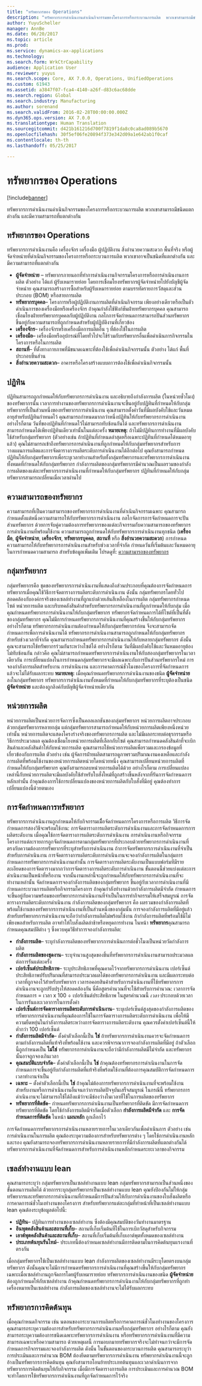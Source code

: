 ```yaml
---
title: "ทรัพยากรของ Operations"
description: "ทรัพยากรการดำเนินงานดำเนินกิจกรรมของโครงการหรือกระบวนการผลิต  พวกเขาสามารถมีชนิดแตกต่างกัน และมีความสามารถที่แตกต่างกัน"
author: YuyuScheller
manager: AnnBe
ms.date: 06/20/2017
ms.topic: article
ms.prod: 
ms.service: dynamics-ax-applications
ms.technology: 
ms.search.form: WrkCtrCapability
audience: Application User
ms.reviewer: yuyus
ms.search.scope: Core, AX 7.0.0, Operations, UnifiedOperations
ms.custom: 61943
ms.assetid: a3847f07-fca4-4140-a26f-d83c6ac68dde
ms.search.region: Global
ms.search.industry: Manufacturing
ms.author: sorenand
ms.search.validFrom: 2016-02-28T00:00:00.000Z
ms.dyn365.ops.version: AX 7.0.0
ms.translationtype: Human Translation
ms.sourcegitcommit: d421b161216d700f7819f1da8c0ca8ad089b5670
ms.openlocfilehash: 30f5ef06fe20894f373e342d09a1e642ab1f0caf
ms.contentlocale: th-th
ms.lasthandoff: 05/25/2017

---
```


# <a name="operations-resources"></a>ทรัพยากรของ Operations

[!include[banner](../includes/banner.md)]


ทรัพยากรการดำเนินงานดำเนินกิจกรรมของโครงการหรือกระบวนการผลิต  พวกเขาสามารถมีชนิดแตกต่างกัน และมีความสามารถที่แตกต่างกัน 

<a name="operations-resources"></a>ทรัพยากรของ Operations
--------------------

ทรัพยากรการดำเนินงานคือ เครื่องจักร เครื่องมือ ผู้ปฏิบัติงาน สิ่งอำนวยความสะดวก พื้นที่จริง หรือผู้จัดจำหน่ายที่ดำเนินกิจกรรมของโครงการหรือกระบวนการผลิต  พวกเขาอาจเป็นชนิดที่แตกต่างกัน และมีความสามารถที่แตกต่างกัน

-   **ผู้จัดจำหน่าย** – ทรัพยากรภายนอกที่ทำการดำเนินงานกิจกรรมโครงการหรือการดำเนินงานการผลิต ตัวอย่าง ได้แก่ ผู้รับเหมารายย่อย โดยการเชื่อมโยงทรัพยากรผู้จัดจำหน่ายไปยังบัญชีผู้จัดจำหน่าย คุณสามารถสร้างการซื้อสำหรับผู้รับเหมารายย่อย ตามบรรทัดรายการวัสดุและส่วนประกอบ (BOM) หรือสายการผลิต
-   **ทรัพยากรบุคคล**– โครงการหรือผู้ปฏิบัติงานการผลิตที่ดำเนินกิจกรรม เพียงอย่างเดียวหรือเป็นตัวดำเนินการของเครื่องมือหรือเครื่องจักร ถ้าคุณกำลังใช้ฟังก์ชันฝ่ายทรัพยากรบุคคล คุณสามารถเชื่อมโยงฝ่ายทรัพยากรบุคคลกับผู้ปฏิบัติงาน กลไกการจัดกำหนดการสามารถปันส่วนทรัพยากร ขึ้นอยู่กับความสามารถที่ถูกกำหนดสำหรับผู้ปฏิบัติงานที่เกี่ยวข้อง
-   **เครื่องจักร**– เครื่องจักรหรือเครื่องมือการผลิตอื่น ๆ ที่ต้องใช้ในการผลิต
-   **เครื่องมือ**– เครื่องมือหรืออุปกรณ์ที่โดยทั่วไปจะใช้ร่วมกับทรัพยากรอื่นเพื่อดำเนินการกิจกรรมในโครงการหรือในการผลิต
-   **สถานที่**– ที่ตั้งทางกายภาพที่มีขนาดเฉพาะที่ต้องใช้เพื่อดำเนินกิจกรรมนั้น ตัวอย่าง ได้แก่ พื้นที่ประกอบชิ้นส่วน
-   **สิ่งอำนวยความสะดวก**– อาคารหรือโครงสร้างแบบถาวรต้องใช้เพื่อดำเนินกิจกรรมนั้น

## <a name="calendars"></a>ปฏิทิน
ปฏิทินสามารถถูกกำหนดให้กับทรัพยากรการดำเนินงาน และอธิบายถึงกำลังการผลิต (ในหน่วยชั่วโมง) ของทรัพยากรนั้น เวลาการทำงานของทรัพยากรการดำเนินงานจะขึ้นอยู่กับปฏิทินที่กำหนดให้กับกลุ่มทรัพยากรที่เป็นส่วนหนึ่งของทรัพยากรการดำเนินงาน คุณสามารถตั้งค่าวันที่มีผลบังคับใช้และวันหมดอายุสำหรับปฏิทินกำหนดไว้ คุณสามารถกำหนดมากกว่าหนึ่งปฏิทินให้กับทรัพยากรการดำเนินงาน อย่างไรก็ตาม วันที่ของปฏิทินที่กำหนดไว้ไม่สามารถทับซ้อนกันได้ และทรัพยากรการดำเนินงานสามารถกำหนดได้เพียงปฏิทินเดียวเท่านั้นในแต่ละครั้ง **หมายเหตุ:** ถ้าไม่มีปฏิทินการทำงานที่มีผลบังคับใช้สำหรับกลุ่มทรัพยากร (ตัวอย่างเช่น ถ้าปฏิทินที่กำหนดล่าสุดหรือเฉพาะปฏิทินที่กำหนดได้หมดอายุแล้ว) คุณไม่สามารถเข้าถึงทรัพยากรการดำเนินงานที่ถูกกำหนดให้กับกลุ่มทรัพยากรสำหรับการวางแผนการผลิตและการจัดตารางการผลิตระดับการดำเนินงานได้อีกต่อไป คุณยังสามารถกำหนดปฏิทินให้กับกลุ่มทรัพยากรเพื่อระบุเวลาทำงานสำหรับทั้งกลุ่มทรัพยากรและทรัพยากรการดำเนินงานทั้งหมดที่กำหนดให้กับกลุ่มทรัพยากร กำลังการผลิตของกลุ่มทรัพยากรมีคำนวณเป็นผลรวมของกำลังการผลิตของแต่ละทรัพยากรการดำเนินงานที่กำหนดให้กับกลุ่มทรัพยากร ปฏิทินที่กำหนดให้กับกลุ่มทรัพยากรสามารถเปลี่ยนเมื่อเวลาผ่านไป

## <a name="resource-capabilities"></a>ความสามารถของทรัพยากร
ความสามารถที่เป็นความสามารถของทรัพยากรการดำเนินงานที่ดำเนินกิจกรรมเฉพาะ คุณสามารถกำหนดตั้งแต่หนึ่งความสามารถให้กับทรัพยากรการดำเนินงาน กลไกจัดการการจัดกำหนดการจะปันส่วนทรัพยากร ด้วยการจับคู่ความต้องการทรัพยากรของแต่ละกิจกรรมกับความสามารถของทรัพยากรการดำเนินงานที่พร้อมใช้งาน ความสามารถถูกกำหนดให้กับทรัพยากรการดำเนินงานทุกชนิด (**เครื่องมือ**, **ผู้จัดจำหน่าย**, **เครื่องจักร**, **ทรัพยากรบุคคล**, **สถานที่** หรือ **สิ่งอำนวยความสะดวก**) การกำหนดความสามารถให้กับทรัพยากรการดำเนินงานสำหรับช่วงเวลาที่จำกัด กำหนดวันที่เริ่มต้นและวันหมดอายุในการกำหนดความสามารถ สำหรับข้อมูลเพิ่มเติม โปรดดูที่: [ความสามารถของทรัพยากร](resource-capabilities.md)

## <a name="resource-groups"></a>กลุ่มทรัพยากร
กลุ่มทรัพยากรคือ ชุดของทรัพยากรการดำเนินงานที่แสดงถึงส่วนประกอบที่คุณต้องการจัดกำหนดการทรัพยากรเมื่อคุณใช้วิธีการจัดตารางการผลิตระดับการดำเนินงาน ดังนั้น กลุ่มทรัพยากรโดยทั่วไปสอดคล้องกับองค์กรจริงของเซลล์ทำงานที่ถูกแบ่งด้วยเส้นสีเหลืองในการผลิต กลุ่มทรัพยากรกำหนดไซต์ หน่วยการผลิต และบริบทคลังสินค้าสำหรับทรัพยากรการดำเนินงานที่ถูกกำหนดให้กับกลุ่ม เมื่อคุณกำหนดทรัพยากรการดำเนินงานให้กับกลุ่มทรัพยากร ทรัพยากรจัดกำหนดการได้ที่ไซต์ที่เป็นที่ตั้งของกลุ่มทรัพยากร คุณไม่มีการกำหนดทรัพยากรการดำเนินงานที่คุณสร้างขึ้นให้กับกลุ่มทรัพยากร อย่างไรก็ตาม ทรัพยากรการดำเนินงานต้องกำหนดให้กับกลุ่มทรัพยากรก่อน จึงจะสามารถจัดกำหนดการเพื่อการดำเนินงานได้ ทรัพยากรการดำเนินงานสามารถถูกกำหนดให้กับกลุ่มทรัพยากรสำหรับช่วงเวลาที่จำกัด คุณสามารถกำหนดทรัพยากรการดำเนินงานให้กับหลายกลุ่มทรัพยากร ดังนั้นคุณจะสามารถใช้ทรัพยากรร่วมกันระหว่างไซต์ได้ อย่างไรก็ตาม วันที่มีผลบังคับใช้และวันหมดอายุต้องไม่ทับซ้อนกัน กล่าวคือ คุณไม่สามารถกำหนดทรัพยากรการดำเนินงานให้กับสองกลุ่มทรัพยากรในเวลาเดียวกัน การเปลี่ยนแปลงในการกำหนดกลุ่มทรัพยากรจะมีผลเฉพาะกับการปันส่วนทรัพยากรใหม่ การจองกำลังการผลิตสำหรับงาน การดำเนินงาน และการคาดการณ์ชั่วโมงของโครงการที่จัดกำหนดการแล้วจะไม่ได้รับผลกระทบ **หมายเหตุ:** เมื่อคุณกำหนดทรัพยากรการดำเนินงานของชนิด **ผู้จัดจำหน่าย** ลงในกลุ่มทรัพยากร ทรัพยากรการดำเนินงานทั้งหมดที่กำหนดให้กับกลุ่มทรัพยากรที่ระบุต้องเป็นชนิด **ผู้จัดจำหน่าย** และต้องถูกลิงค์กับบัญชีผู้จัดจำหน่ายเดียวกัน

## <a name="production-units"></a>หน่วยการผลิต
หน่วยการผลิตเป็นหน่วยการจัดการซึ่งเป็นคอลเลกชันของกลุ่มทรัพยากร หน่วยการผลิตอาจประกอบด้วยกลุ่มทรัพยากรหลายกลุ่ม แต่กลุ่มทรัพยากรสามารถกำหนดให้กับหน่วยการผลิตเพียงหนึ่งหน่วยเท่านั้น หน่วยการผลิตจะแสดงโครงร่างจริงของทรัพยากรการผลิต และไม่มีผลกระทบต่อธุรกรรมหรือวิธีการประมวลผล คุณต้องเชื่อมโยงหน่วยการผลิตที่เลือกกับไซต์ คุณสามารถกำหนดคลังสินค้าที่จะเบิกสินค้าและคลังสินค้าให้กับหน่วยการผลิต คุณสามารถใช้หน่วยการผลิตเพื่อรวมและกรองข้อมูลที่เกี่ยวข้องกับการผลิต ตัวอย่าง เช่น ผู้จัดการฝ่ายผลิตสามารถดูภาพรวมปริมาณงานคงเหลือและกำลังการผลิตที่พร้อมใช้งานของหน่วยการผลิตหน่วยใดหน่วยหนึ่ง คุณสามารถเปลี่ยนหน่วยการผลิตที่กำหนดให้กับกลุ่มทรัพยากร คุณยังสามารถลบหน่วยการผลิตได้ด้วย อย่างไรก็ตาม การเปลี่ยนแปลงเหล่านี้กับหน่วยการผลิตจะมีผลบังคับใช้สำหรับใบสั่งใหม่ที่ถูกสร้างขึ้นหลังจากที่รันการจัดกำหนดการหลักเท่านั้น ถ้าคุณต้องการใช้การเปลี่ยนแปลงของหน่วยการผลิตกับใบสั่งที่มีอยู่ คุณต้องทำการเปลี่ยนแปลงนี้ด้วยตนเอง

## <a name="resource-scheduling"></a>การจัดกำหนดการทรัพยากร
ทรัพยากรการดำเนินงานถูกกำหนดให้กับกิจกรรมเมืื่อจัดกำหนดการโครงการหรือการผลิต วิธีการจัดกำหนดการสองวิธีจะพร้อมใช้งาน: การจัดตารางการผลิตระดับการดำเนินงานและการจัดกำหนดการการผลิตระดับงาน เมื่อคุณใช้การจัดตารางการผลิตระดับการดำเนินงาน การดำเนินงานหรือกิจกรรมโครงการแต่ละรายการถูกจัดกำหนดการตามกลุ่มทรัพยากรที่ประกอบด้วยทรัพยากรการดำเนินงานที่ตรงกับความต้องการทรัพยากรที่ระบุสำหรับการดำเนินงาน ถ้าการจัดทรัพยากรการดำเนินงานที่จำเป็นสำหรับการดำเนินงาน การจัดตารางการผลิตระดับการดำเนินงานจะจองกำลังการผลิตในกลุ่มการกำหนดการทรัพยากรการดำเนินงานเท่านั้น การจัดตารางการผลิตระดับงานเป็นแบบฟอร์มทีมีรายละเอียดของการจัดตารางมากกว่าการจัดตารางการผลิตระดับการดำเนินงาน ขั้นตอนนี้ช่วยแบ่งแต่ละการดำเนินงานเป็นหน้าที่หรืองาน จากนั้นงานเหล่านี้จะถูกกำหนดให้กับทรัพยากรการดำเนินงานที่จะทำงานเหล่านั้น จัดกำหนดการจองกำลังการผลิตของกลุ่มทรัพยากร ขึ้นอยู่กับเวลาการดำเนินงานที่มีกำหนดกระบวนการผลิตหรือกิจกรรมโครงการ ถ้าคุณกำลังทำงานด้วยกำลังการผลิตมีจำกัด กำหนดการจะขึ้นอยู่กับความพร้อมของทรัพยากรการดำเนินงานที่จำเป็นในการทำกิจกรรมให้เสร็จสมบูรณ์ การจัดตารางการผลิตระดับการดำเนินงาน กำลังการผลิตของกลุ่มทรัพยากร คือ ผลรวมของกำลังการผลิตที่พร้อมใช้งานของทรัพยากรการดำเนินงานที่เป็นส่วนหนึ่งของกลุ่มนั้น การจองกำลังการผลิตที่มีอยู่แล้วสำหรับทรัพยากรการดำเนินงานจะถือว่ากำลังการผลิตไม่พร้อมใช้งาน ถ้ากำลังการผลิตที่พร้อมใช้มีไม่เพียงพอสำหรับการผลิต อาจทำให้ใบสั่งผลิตล่าช้าหรือหยุดการทำงาน ในหน้า **ทรัพยากร**คุณสามารถกำหนดคุณสมบัติต่าง ๆ ซึ่งควบคุมวิธีทำการจองกำลังการผลิต:

-   **กำลังการผลิต**– ระบุกำลังการผลิตของทรัพยากรการดำเนินการต่อชั่วโมงเป็นหน่วยวัดกำลังการผลิต
-   **กำลังการผลิตของชุดงาน**– ระบุจำนวนสูงสุดของชิ้นที่ทรัพยากรการดำเนินงานสามารถประมวลผลต่อการรันแต่ละครั้ง
-   **เปอร์เซ็นต์ประสิทธิภาพ**– ระบุประสิทธิภาพที่คุณคาดไว้จากทรัพยากรการดำเนินงาน เปอร์เซ็นต์ประสิทธิภาพปรับปริมาณที่สามารถประมวลผลได้ของทรัพยากรการดำเนินงาน และมีผลกระทบต่อเวลาที่ถูกจองไว้สำหรับทรัพยากร เวลารอคอยสินค้าสำหรับการดำเนินงานที่ใช้ทรัพยากรการดำเนินงานจะถูกปรับปรุงให้สอดคล้องกัน นี่คือสูตรคำนวณที่จะใช้สำหรับการคำนวณ: เวลาการจัดกำหนดการ = เวลา x 100 ÷ เปอร์เซ็นต์ประสิทธิภาพ ในสูตรคำนวณนี้ *เวลา* ประกอบด้วยเวลาในการรันและเวลาการในการตั้งค่า
-   **เปอร์เซ็นต์การจัดตารางการผลิตระดับการดำเนินงาน**– ระบุเปอร์เซ็นต์สูงสุดของกำลังการผลิตของทรัพยากรการดำเนินงานที่คุณต้องการใช้ในการจัดตารางการผลิตระดับการดำเนินงาน เพื่อให้มีความยืดหยุ่นในกำลังการผลิตระหว่างการจัดตารางการผลิตระดับงาน คุณควรตั้งค่าเปอร์เซ็นต์นี้ให้ต่ำกว่า 100 เปอร์เซ็นต์
-   **กำลังการผลิตมีจำกัด**– ตั้งค่าตัวเลือกนี้เป็น **ใช่** ถ้าทรัพยากรการดำเนินงานควรจะจัดกำหนดการตามกำลังการผลิตที่แท้จริงที่พร้อมใช้งาน และควรพิจารณาการจองกำลังการผลิตที่มีอยู่ ถ้าตัวเลือกนี้ถูกกำหนดเป็น **ไม่ใช่** ทรัพยากรการดำเนินงานจะถือว่ามีกำลังการผลิตมีไม่จำกัด และทรัพยากรนั้นอาจถูกจองเกินเวลา
-   **คุณสมบัติแบบจำกัด**– ตั้งค่าตัวเลือกนี้เป็น **ใช่** ถ้าคุณต้องทรัพยากรการดำเนินงานในการจัดกำหนดการจะขึ้นอยู่กับกำลังการผลิตที่แท้จริงที่พร้อมใช้งานที่ต้องการคุณสมบัติการจัดกำหนดการเวลาทำงานจำเป็น
-   **เฉพาะ** – ตั้งค่าตัวเลือกนี้เป็น **ใช่** ถ้าคุณไม่ต้องการทรัพยากรการดำเนินงานที่จะพร้อมใช้งานสำหรับงานหรือการดำเนินงานอื่นจนกว่าการผลิตปัจจุบันเสร็จสมบูรณ์ ในกรณีนี้ ทรัพยากรการดำเนินงานจะไม่สามารถใช้ได้ถึงแม้ว่าจะมีช่องว่างในเวลาที่ใช้ในการผลิตของทรัพยากร
-   **ทรัพยากรที่ติดขัด**– กำหนดทรัพยากรการดำเนินงานเป็นทรัพยากรที่ติดขัด มีการจัดกำหนดการทรัพยากรที่ติดขัด โดยใช้กำลังการผลิตมีจำกัดเมื่อตัวเลือก **กำลังการผลิตมีจำกัด** และ **การจัดกำหนดการที่ติดขัด** ในหน้า **แผนหลัก** ถูกเลือกไว้

การจัดกำหนดการทรัพยากรการดำเนินงานหลายรายการในเวลาเดียวกันเพื่อดำเนินการ ตัวอย่าง เช่น การดำเนินงานในการผลิต คุณต้องระบุความต้องการสำหรับทรัพยากรต่าง ๆ โดยใช้การดำเนินงานหลักและรอง คุณยังสามารถจองทรัพยากรการดำเนินงานหลายรายการที่มีกำลังการผลิตที่แตกต่างกันได้ ทรัพยากรการดำเนินงานที่จัดกำหนดการสำหรับการดำเนินงานหลักกำหนดระยะเวลาของกิจกรรม

## <a name="lean-work-cells"></a>เซลล์ทำงานแบบ lean
คุณสามารถระบุว่า กลุ่มทรัพยากรเป็นเซลล์ทำงานแบบ lean กลุ่มทรัพยากรสามารถเป็นส่วนหนึ่งของขั้นตอนการผลิตได้ ด้วยการระบุกลุ่มทรัพยากรเป็นเซลล์ทำงานแบบ lean คุณยังป้องกันไม่ให้กลุ่มทรัพยากรและทรัพยากรการดำเนินงานที่กำหนดมีการปันส่วนให้กับการดำเนินงานของใบสั่งผลิตหรือการคาดการณ์ชั่วโมงทำงานของโครงการ สำหรับทรัพยากรแต่ละกลุ่มที่ทำหน้าที่เป็นเซลล์ทำงานแบบ lean คุณต้องระบุข้อมูลต่อไปนี้:

-   **ปฏิทิน**– ปฏิทินการทำงานของเซลล์ทำงาน ซึ่งต้องมีคุณสมบัติของวันทำงานมาตรฐาน
-   **อินพุตคลังสินค้าและสถานที่เก็บ**– สถานที่เก็บเริ่มต้นที่ใช้ในการเบิกวัสดุสำหรับกิจกรรม
-   **เอาต์พุตคลังสินค้าและสถานที่เก็บ**– สถานที่เก็บเริ่มต้นที่เก็บเอาต์พุตทั้งหมดของเซลล์ทำงาน
-   **ประเภทต้นทุนรันไทม์**– ประเภทนี้ต้องกำหนดเซลล์ทำงานมีการติดตามในการคิดต้นทุนแรงงานที่ตรงกัน

เมื่อกลุ่มทรัพยากรใช้เป็นเซลล์ทำงานแบบ lean กำลังการผลิตของเซลล์ทำงานมีระบุโดยตรงบนกลุ่มทรัพยากร ดังนั้นคุณจะไม่มีการกำหนดทรัพยากรการดำเนินงานที่คุณสร้างขึ้นให้กับกลุ่มทรัพยากร เฉพาะเมื่อเซลล์ทำงานถูกจัดการโดยผู้รับเหมารายย่อย ทรัพยากรการดำเนินงานของชนิด **ผู้จัดจำหน่าย** ต้องถูกกำหนดให้กับเซลล์ทำงาน ถ้าคุณกำหนดทรัพยากรการดำเนินงานให้กับกลุ่มทรัพยากรที่ถูกทำเครื่องหมายเป็นเซลล์ทำงาน กำลังการผลิตของเซลล์ทำงานจะไม่ได้รับผลกระทบ

## <a name="costing-resources"></a>ทรัพยากรการคิดต้นทุน
เมื่อคุณกำหนดกิจกรรม เช่น นตอนของกระบวนการผลิตหรือการคาดการณ์ชั่วโมงทำงานของโครงการ คุณสามารถระบุความต้องการสำหรับทรัพยากรการดำเนินงานหรือกลุ่มทรัพยากร อย่างไรก็ตาม คุณยังสามารถระบุความต้องการชนิดเฉพาะทรัพยากรการดำเนินงาน หรือทรัพยากรการดำเนินงานที่มีความสามารถเฉพาะหรือความสามารถ ด้วยเหตุผลนี้ การมอบกมายทรัพยากรจริงจะไม่ทำจนกว่าจะมีการจัดกำหนดการกิจกรรมและจองกำลังการผลิต ดังนั้น ในขั้นตอนของกระบวนการผลิต คุณสามารถระบุว่า การประเมินและการคำนวณ BOM ต้องยึดตามทรัพยากรการดำเนินงาน ทรัพยากรดำเนินงานนี้จะถูกอ้างเป็นทรัพยากรการคิดต้นทุน คุณยังสามารถโอนย้ายประเภทต้นทุนและเวลาดำเนินการจากทรัพยากรการคิดต้นทุนให้กับกิจกรรม เมื่อมีการจัดตารางการผลิต การประเมินและการคำนวณ BOM จะทำโดยการใช้ทรัพยากรการดำเนินงานที่ถูกจัดกำหนดการไว้จริง




